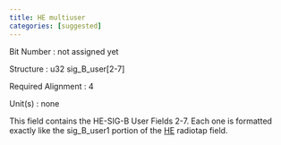 ```yaml
---
title: HE multiuser
categories: [suggested]
---
```

Bit Number
: not assigned yet

Structure
: u32 sig_B_user[2-7]

Required Alignment
: 4

Unit(s)
: none

This field contains the HE-SIG-B User Fields 2-7. Each one is formatted
exactly like the sig_B_user1 portion of the [HE](HE) radiotap field.
